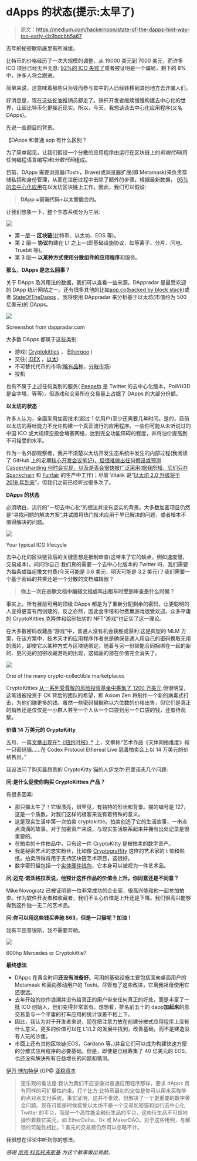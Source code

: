 # dApps 的状态(提示:太早了)

> 原文：<https://medium.com/hackernoon/state-of-the-dapps-hint-way-too-early-cb9bdcbb5a67>

去年的秘密歇斯底里有所减缓。

比特币的价格经历了一次大规模的调整，从 19000 美元到 7000 美元，而许多 ICO 项目已经无声无息: [92%的 ICO 失败了](https://www.bloomberg.com/news/articles/2018-06-28/crypto-coin-graveyard-fills-up-fast-as-icos-meet-their-demise)或者被证明是一个骗局，剩下的 8%中，许多人将会跟进。

简单来说，这意味着那些只为钱而参与其中的人已经转移到其他地方去诈骗人们。

好消息是，现在这些蛇油推销员都走了。铁杆开发者继续慢慢构建去中心化的世界，让超比特币化更接近现实。所以，今天，我想谈谈去中心化应用程序(又名 DApps)。

先说一些题目的背景。

【DApps 和普通 app 有什么区别？

为了简单起见，让我们假设一个分散的应用程序由运行在区块链上的*前端代码*(用任何编程语言编写)和*分散代码*组成。

目前，DApps 需要浏览器(Toshi，Brave)或浏览器扩展(即 Metamask)来负责存储私钥和身份管理，从而在注册过程中去除了额外的步骤。根据最新数据， [95%的去中心化应用](https://twitter.com/BlockGeekDima/status/1006604452604899335)在以太坊区块链上工作。因此，我们可以假设:

> **DApp =前端代码+以太智能合约。**

让我们想象一下，整个生态系统分为三层:

![](img/ec9e6376bd45ff1c844675930929269c.png)

*   第一层— **区块链**(比特币、以太坊、EOS 等)。
*   第 2 层— **协议**构建在 L1 之上—(即基础设施协议，如等离子、分片、闪电、Truebit 等)。
*   第 3 层— **以某种方式使用分散组件的应用程序**和服务。

**那么，DApps 是怎么回事？**

关于 DApps 及其用法的数据，我们可以查看一些来源。DAppradar 是最受欢迎的 DApp 统计网站之一。还有很多其他的比如[app.co](https://app.co/)([backed by block stack](https://twitter.com/ryaneshea/status/996763063410884615))或者 [StateOfTheDapps](https://www.stateofthedapps.com/) 。我将使用 DAppradar 来分析基于以太坊(市值约为 500 亿美元)的 DApps。

![](img/742dec006957f1ee20913ad1066c5a65.png)

Screenshot from dappradar.com

大多数 DApps 都属于这些类别:

*   游戏( [Cryptokitties](https://www.cryptokitties.co/) ， [Ethergoo](https://ethergoo.io/) )
*   交往( [IDEX](https://idex.market/) ，[以太](https://etherdelta.com))
*   不可替代代币的市场([稀有品种](https://rarebits.io/)，[分散市场](https://market.decentraland.org/))
*   投机

也有不属于上述任何类别的服务( [Peepeth](https://peepeth.com/) 是 Twitter 的去中心化版本，PoWH3D 是金字塔，等等)，但游戏和交易所在交易量上占据了 DApps 的大部分份额。

**以太坊的状态**

许多人认为，全面采用加密技术(超过 1 亿用户)至少还需要几年时间。是的，目前以太坊的吞吐能力不允许构建一个真正流行的应用程序。一些你可能从未听说过的中国 ICO 或大规模空投会堵塞网络，达到完全功能障碍的程度，并将油价提高到不可接受的水平。

作为一名外部观察者，我并不清楚以太坊开发生态系统中发生的内部过程(我阅读了 GitHub 上的定期[核心开发会议笔记)，但很难做出任何假设或预测 Casper/sharding 何时会实现，以及是否会很快被广泛采用(据我所知，它们只在](https://github.com/ethereum/pm/issues?utf8=%E2%9C%93&q=is%3Aissue) [Spankchain](https://spankchain.com/) 和 [Funfair](https://funfair.io/) 的生产中工作)；尽管 Vitalik 说“[以太坊 2.0 升级将于 2019 年到来](https://techcrunch.com/2018/07/06/the-future-of-ethereum-looks-bright/)”，但我们之前已经听过很多次了。

**DApps 的状态**

必须明白，流行的“一切去中心化”的想法并没有坚实的背景。大多数加密项目仍然是“寻找问题的解决方案”,并试图将热门技术应用于早已解决的问题，或者根本不值得解决的问题。

![](img/22b6529deeedc0b148d51adf9d61ddb6.png)

Your typical ICO lifecycle

去中心化的区块链背后的关键思想是抵制审查(这带来了它的缺点，例如速度慢，交易成本)，问问你自己:我们真的需要一个去中心化版本的 Twitter 吗，我们需要为每条或每组推文付费(今天可能是 0.6 美元，明天可能是 3.2 美元)？我们需要一个基于密码的共乘还是一个分散的文档编辑器？

> **你上一次在谷歌文档中编辑文档或叫出租车时受到审查是什么时候？**

事实上，所有目前可用的顶级 DApps 都是为了重新分配剩余的密码，让更聪明的人变得更富有而创建的，反之亦然，因此金字塔和付费赢游戏很受欢迎。众多平庸的 CryptoKitties 克隆体和绘制拙劣的 NFT“游戏”也证实了这一理论。

在大多数密码收藏品“游戏”中，普通人没有机会获胜或获利:这是典型的 MLM 方案，在该方案中，技术天才的应用程序作者总是确保普通人用自己的密码换取无用的图片，即使它以某种方式与区块链绑定。随着与另一份智能合同捆绑在一起的新的、更闪亮的加密收藏游戏的出现，这幅画的潜在价值完全消失了。

![](img/79575e7d921eb6839f66521fa03625d5.png)

One of the many crypto-collectible marketplaces

CryptoKitties [从一系列受尊敬的风险投资基金中筹集了 1200 万美元](https://techcrunch.com/2018/03/20/cryptokitties-raises-12m-from-andreessen-horowitz-and-union-square-ventures/),但很明显，这笔钱被投资于 CK 背后的团队的希望，即 Axiom Zen 将制作一个新的病毒式打击，为他们赚更多的钱。虽然一些密码猫据称以六位数的价格出售，但它们是真正的销售还是仅仅是一小群人甚至一个人从一个口袋到另一个口袋的钱，还有待观察。

**价值 14 万美元的 CryptoKitty**

五月，一篇[文章出现在*《纽约时报》*](https://www.nytimes.com/2018/05/18/style/cryptokitty-auction.html) 上，文章称“艺术作品《天体网络维度》和一只密码猫……在 Codex Protocol Ethereal Live 慈善拍卖会上以 14 万美元的价格售出。”

我设法问了购买最昂贵的 CryptoKitty 猫的人伊戈尔·巴里诺夫几个问题:

**问:是什么促使你购买 CryptoKitties 产品？**

有很多因素:

*   那只猫太牛了！它很漂亮，很罕见，有独特的形状和背景。猫的编号是 127，这是一个质数，对我们这样的极客来说有着特殊的意义。
*   这是现实生活中第一次拍卖 cryptokittie。拍卖创造了它的生活故事，一串点点滴滴的故事。对于加密资产来说，与现实生活联系起来并拥有出处记录是很重要的。
*   在拍卖的十件拍品中，只有这一件 CryptoKitty 是被拍卖的数字资产。
*   我是秘密艺术的忠实粉丝，比如像 [Cryptograffity](https://cryptograffiti.com/) 这样的艺术家的 t 恤和贴纸。拍卖所得将用于支持区块链艺术项目，这很好。
*   数字密码猫包括一个[实体硬件钱包](https://static01.nyt.com/images/2018/05/20/style/20cryptokitties/15cryptokitties-jumbo.jpg?quality=90&auto=webp)，它本身可以被视为一件艺术品。

**问:迈克·诺沃格拉茨说，他预计这件作品的价值会上升。你同意还是不同意？**

Mike Novogratz 已被证明是一位非常成功的企业家，很高兴能和他一起参加拍卖。作为软件开发者和收藏者，我们不关心价值是上升还是下降。我们很高兴能够得到这件独一无二的艺术品。

**问:你可以用这些钱买奔驰 S63，但是一只猫呢？加油！**

我有丰田普锐斯，我不需要奔驰。

![](img/0a73a52d3ea8eb8ca45d076c05df3ce2.png)

600hp Mercedes or Cryptokittie?

**最终想法**

*   DApps 在黄金时间**还没有准备好**。可用的基础设施主要包括面向桌面用户的 Metamask 和面向移动用户的 Toshi。尽管有了这些改进，它离我祖母使用它还很远。
*   去年开始的炒作浪潮并没有给真正的用户带来任何真正的好处，而是丰富了一批 ICO 创始人，他们变得非常富有。想想看，排名前五十的 dapp**加起来**的总交易量与一个平庸的打车应用的统计误差不相上下。
*   因此，我认为对于开发者来说，现在把注意力放在创建分散式应用程序上没有什么意义。更多的价值可以在 L1/L2 的发展中找到，改善基础，而不是建造没有人玩的沙堡。
*   市面上还有其他区块链(EOS，Cardano 等。)并且它们可以成为构建快速方便的分散式应用程序的必要基础。但是，即使是已经筹集了 40 亿美元的 EOS，也还没有解决所有日益增长的问题和猜测。

[伊万·博加特伊](https://twitter.com/IvanBogatyy) (GP@ [亚稳资本](https://www.metastablecapital.com/)

> 更乐观的看法是:我认为我们不应该像对普通应用程序那样，要求 dApps 具有同样的可扩展性约束。打个比方:比特币最初的定位是你可以用来买咖啡的点对点支付系统。事实证明，这并不奏效，但解决了一个更重要的数字黄金问题。现在可能是时候接受以太坊不是一个交易加密猫和运行去中心化 Twitter 的平台，而是一个高性能金融衍生品的平台，这些衍生品不可信地操作着数亿美元，如 EtherDelta、0x 或 MakerDAO。对于这些用例，与解锁的可能性相比，1 美元的交易费仍然可以忽略不计。

我很想在评论中听到你的想法。

*感谢* [*尼克·科瓦托夫斯基*](https://www.facebook.com/n1ckyrush) *为这个故事做出贡献。*